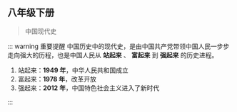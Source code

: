 ## 八年级下册

> 中国现代史

::: warning 重要提醒
中国历史中的现代史，是由中国共产党带领中国人民一步步走向强大的历程，也是中国人民从 **站起来** 、 **富起来** 到 **强起来** 的历史进程。

1. 站起来：**1949 年**，中华人民共和国成立
2. 富起来：**1978 年**，改革开放
3. 强起来：**2012 年**，中国特色社会主义进入了新时代

:::

